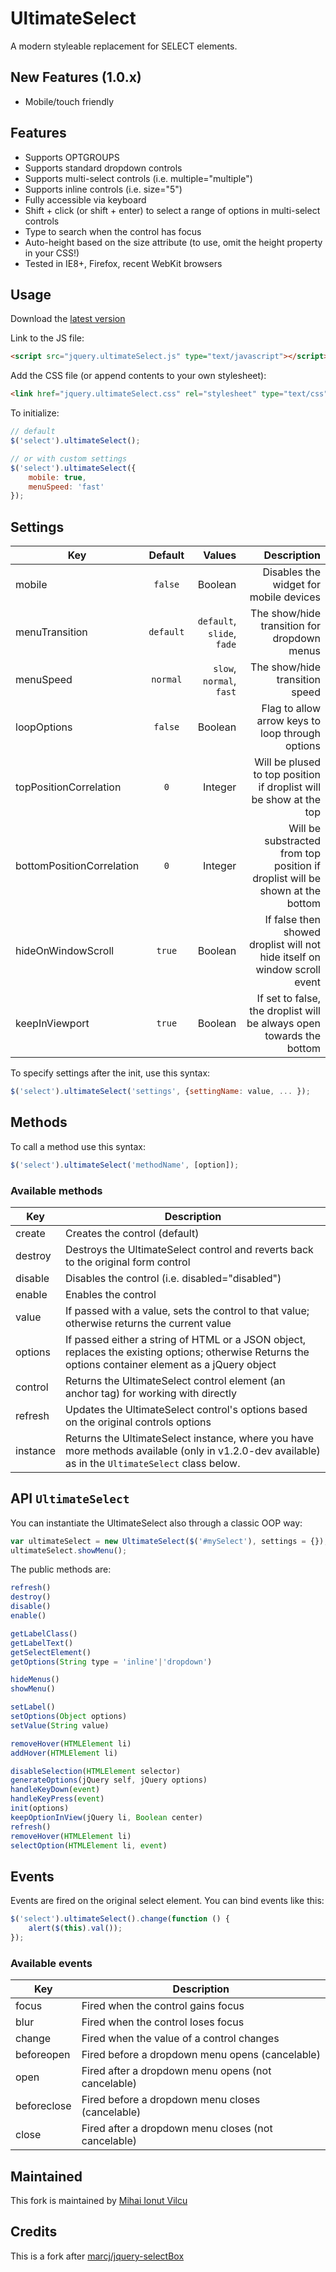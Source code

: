 # UltimateSelect 

A modern styleable replacement for SELECT elements.

## New Features (1.0.x)

* Mobile/touch friendly


## Features

* Supports OPTGROUPS
* Supports standard dropdown controls
* Supports multi-select controls (i.e. multiple="multiple")
* Supports inline controls (i.e. size="5")
* Fully accessible via keyboard
* Shift + click (or shift + enter) to select a range of options in multi-select controls
* Type to search when the control has focus
* Auto-height based on the size attribute (to use, omit the height property in your CSS!)
* Tested in IE8+, Firefox, recent WebKit browsers


## Usage

Download the [latest version](https://github.com/ionutvmi/ultimateSelect/releases)

Link to the JS file:

```html
<script src="jquery.ultimateSelect.js" type="text/javascript"></script>
```

Add the CSS file (or append contents to your own stylesheet):

```html
<link href="jquery.ultimateSelect.css" rel="stylesheet" type="text/css" />
```

To initialize:

```javascript
// default
$('select').ultimateSelect();

// or with custom settings
$('select').ultimateSelect({
    mobile: true,
    menuSpeed: 'fast'
});
```

## Settings

| Key                       | Default       | Values                     |  Description                                                                  |
| --------------------------|:-------------:|---------------------------:|------------------------------------------------------------------------------:|
| mobile                    | `false`       | Boolean                    | Disables the widget for mobile devices                                        |
| menuTransition            | `default`     | `default`, `slide`, `fade` | The show/hide transition for dropdown menus                                   |
| menuSpeed                 | `normal`      | `slow`, `normal`, `fast`   | The show/hide transition speed                                                |
| loopOptions               | `false`       | Boolean                    | Flag to allow arrow keys to loop through options                              |
| topPositionCorrelation    | `0`           | Integer                    | Will be plused to top position if droplist will be show at the top            |
| bottomPositionCorrelation | `0`           | Integer                    | Will be substracted from top position if droplist will be shown at the bottom |
| hideOnWindowScroll        | `true`        | Boolean                    | If false then showed droplist will not hide itself on window scroll event     |
| keepInViewport            | `true`        | Boolean                    | If set to false, the droplist will be always open towards the bottom          |


To specify settings after the init, use this syntax:

```javascript
$('select').ultimateSelect('settings', {settingName: value, ... });
```

## Methods

To call a method use this syntax:

```javascript
$('select').ultimateSelect('methodName', [option]);
```

### Available methods


| Key            | Description                                                                                   |
| ---------------|-----------------------------------------------------------------------------------------------|
| create         | Creates the control (default)                                                                 |
| destroy        | Destroys the UltimateSelect control and reverts back to the original form control                  |
| disable        | Disables the control (i.e. disabled="disabled")                                               |
| enable         | Enables the control                                                                           |
| value          | If passed with a value, sets the control to that value; otherwise returns the current value   |
| options        | If passed either a string of HTML or a JSON object, replaces the existing options; otherwise Returns the options container element as a jQuery object |
| control        | Returns the UltimateSelect control element (an anchor tag) for working with directly               |
| refresh        | Updates the UltimateSelect control's options based on the original controls options                |
| instance       | Returns the UltimateSelect instance, where you have more methods available (only in v1.2.0-dev available) as in the `UltimateSelect` class below.    |

## API `UltimateSelect`

You can instantiate the UltimateSelect also through a classic OOP way:

```javascript
var ultimateSelect = new UltimateSelect($('#mySelect'), settings = {});
ultimateSelect.showMenu();
```

The public methods are:

```javascript
refresh()
destroy()
disable()
enable()

getLabelClass()
getLabelText()
getSelectElement()
getOptions(String type = 'inline'|'dropdown')

hideMenus()
showMenu()

setLabel()
setOptions(Object options)
setValue(String value)

removeHover(HTMLElement li)
addHover(HTMLElement li)

disableSelection(HTMLElement selector)
generateOptions(jQuery self, jQuery options)
handleKeyDown(event)
handleKeyPress(event)
init(options)
keepOptionInView(jQuery li, Boolean center)
refresh()
removeHover(HTMLElement li)
selectOption(HTMLElement li, event)
```

## Events

Events are fired on the original select element. You can bind events like this:

```javascript
$('select').ultimateSelect().change(function () {
    alert($(this).val());
});
```

### Available events

| Key            | Description                                                                                   |
| ---------------|-----------------------------------------------------------------------------------------------|
| focus          | Fired when the control gains focus                                                            |
| blur           | Fired when the control loses focus                                                            |
| change         | Fired when the value of a control changes                                                     |
| beforeopen     | Fired before a dropdown menu opens (cancelable)                                               |
| open           | Fired after a dropdown menu opens (not cancelable)                                            |
| beforeclose    | Fired before a dropdown menu closes (cancelable)                                              |
| close          | Fired after a dropdown menu closes (not cancelable)                                           |


## Maintained
This fork is maintained by [Mihai Ionut Vilcu](http://github.com/ionutvmi)


## Credits
This is a fork after [marcj/jquery-selectBox](https://github.com/marcj/jquery-selectBox)


